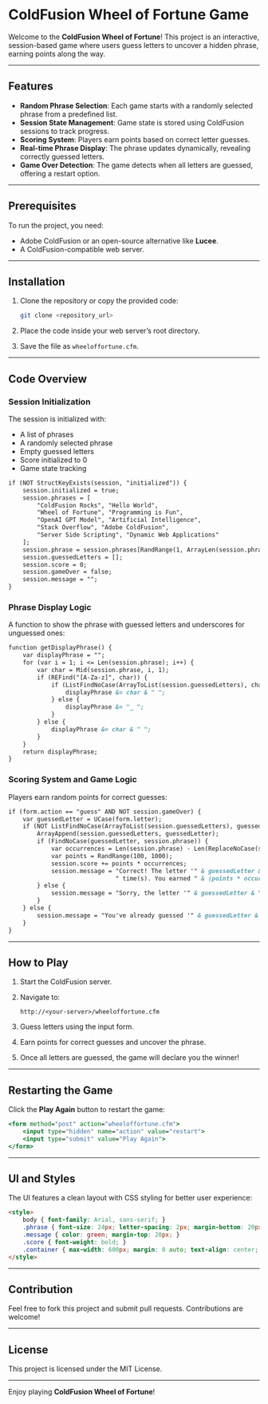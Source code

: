 
# ColdFusion Wheel of Fortune Game

Welcome to the **ColdFusion Wheel of Fortune**! This project is an interactive, session-based game where users guess letters to uncover a hidden phrase, earning points along the way.

---

## Features

- **Random Phrase Selection**: Each game starts with a randomly selected phrase from a predefined list.
- **Session State Management**: Game state is stored using ColdFusion sessions to track progress.
- **Scoring System**: Players earn points based on correct letter guesses.
- **Real-time Phrase Display**: The phrase updates dynamically, revealing correctly guessed letters.
- **Game Over Detection**: The game detects when all letters are guessed, offering a restart option.

---

## Prerequisites

To run the project, you need:
- Adobe ColdFusion or an open-source alternative like **Lucee**.
- A ColdFusion-compatible web server.

---

## Installation

1. Clone the repository or copy the provided code:

   ```bash
   git clone <repository_url>
   ```

2. Place the code inside your web server’s root directory.
3. Save the file as `wheeloffortune.cfm`.

---

## Code Overview

### Session Initialization

The session is initialized with:

- A list of phrases
- A randomly selected phrase
- Empty guessed letters
- Score initialized to 0
- Game state tracking

```cfml
if (NOT StructKeyExists(session, "initialized")) {
    session.initialized = true;
    session.phrases = [
        "ColdFusion Rocks", "Hello World", 
        "Wheel of Fortune", "Programming is Fun",
        "OpenAI GPT Model", "Artificial Intelligence",
        "Stack Overflow", "Adobe ColdFusion",
        "Server Side Scripting", "Dynamic Web Applications"
    ];
    session.phrase = session.phrases[RandRange(1, ArrayLen(session.phrases))];
    session.guessedLetters = [];
    session.score = 0;
    session.gameOver = false;
    session.message = "";
}
```

### Phrase Display Logic

A function to show the phrase with guessed letters and underscores for unguessed ones:

```cfml
function getDisplayPhrase() {
    var displayPhrase = "";
    for (var i = 1; i <= Len(session.phrase); i++) {
        var char = Mid(session.phrase, i, 1);
        if (REFind("[A-Za-z]", char)) {
            if (ListFindNoCase(ArrayToList(session.guessedLetters), char)) {
                displayPhrase &= char & " ";
            } else {
                displayPhrase &= "_ ";
            }
        } else {
            displayPhrase &= char & " ";
        }
    }
    return displayPhrase;
}
```

### Scoring System and Game Logic

Players earn random points for correct guesses:

```cfml
if (form.action == "guess" AND NOT session.gameOver) {
    var guessedLetter = UCase(form.letter);
    if (NOT ListFindNoCase(ArrayToList(session.guessedLetters), guessedLetter)) {
        ArrayAppend(session.guessedLetters, guessedLetter);
        if (FindNoCase(guessedLetter, session.phrase)) {
            var occurrences = Len(session.phrase) - Len(ReplaceNoCase(session.phrase, guessedLetter, "", "ALL"));
            var points = RandRange(100, 1000);
            session.score += points * occurrences;
            session.message = "Correct! The letter '" & guessedLetter & "' appears " & occurrences & 
                              " time(s). You earned " & (points * occurrences) & " points.";
        } else {
            session.message = "Sorry, the letter '" & guessedLetter & "' is not in the phrase.";
        }
    } else {
        session.message = "You've already guessed '" & guessedLetter & "'. Try a different one.";
    }
}
```

---

## How to Play

1. Start the ColdFusion server.
2. Navigate to:

   ```
   http://<your-server>/wheeloffortune.cfm
   ```

3. Guess letters using the input form.
4. Earn points for correct guesses and uncover the phrase.
5. Once all letters are guessed, the game will declare you the winner!

---

## Restarting the Game

Click the **Play Again** button to restart the game:

```cfml
<form method="post" action="wheeloffortune.cfm">
    <input type="hidden" name="action" value="restart">
    <input type="submit" value="Play Again">
</form>
```

---

## UI and Styles

The UI features a clean layout with CSS styling for better user experience:

```html
<style>
    body { font-family: Arial, sans-serif; }
    .phrase { font-size: 24px; letter-spacing: 2px; margin-bottom: 20px; }
    .message { color: green; margin-top: 20px; }
    .score { font-weight: bold; }
    .container { max-width: 600px; margin: 0 auto; text-align: center; }
</style>
```

---

## Contribution

Feel free to fork this project and submit pull requests. Contributions are welcome!

---

## License

This project is licensed under the MIT License.

---

Enjoy playing **ColdFusion Wheel of Fortune**!
